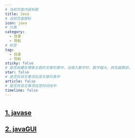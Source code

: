 ```yaml
---
# 当前页面内容标题
title: Java
# 当前页面图标
icon: java
# 分类
category:
  - 目录
  - 导航
# 标签
tag:
  - 目录
  - 导航
sticky: false
# 是否收藏在博客主题的文章列表中，当填入数字时，数字越大，排名越靠前。
star: false
# 是否将该文章添加至文章列表中
article: false
# 是否将该文章添加至时间线中
timeline: false
---
```



# 
## [1. javase](/my-notes/codenotes/java/javase/)

## [2. javaGUI](/my-notes/codenotes/java/javaGUI/)
